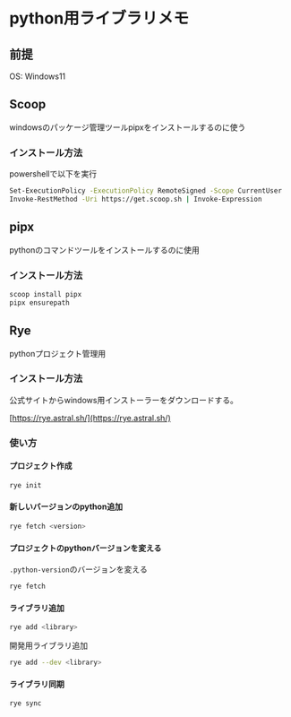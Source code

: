 # python用ライブラリメモ

## 前提

OS: Windows11

## Scoop

windowsのパッケージ管理ツールpipxをインストールするのに使う

### インストール方法

powershellで以下を実行

```sh
Set-ExecutionPolicy -ExecutionPolicy RemoteSigned -Scope CurrentUser
Invoke-RestMethod -Uri https://get.scoop.sh | Invoke-Expression
```

## pipx

pythonのコマンドツールをインストールするのに使用

### インストール方法

```sh
scoop install pipx
pipx ensurepath
```

## Rye

pythonプロジェクト管理用

### インストール方法

公式サイトからwindows用インストーラーをダウンロードする。

[https://rye.astral.sh/](https://rye.astral.sh/)

### 使い方

#### プロジェクト作成

```sh
rye init
```

#### 新しいバージョンのpython追加

```sh
rye fetch <version>
```

#### プロジェクトのpythonバージョンを変える

`.python-version`のバージョンを変える

```sh
rye fetch
```

#### ライブラリ追加

```sh
rye add <library>
```

開発用ライブラリ追加

```sh
rye add --dev <library>
```

#### ライブラリ同期

```sh
rye sync
```
